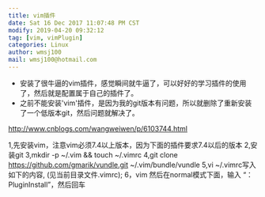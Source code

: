 ```yaml
---
title: vim插件
date: Sat 16 Dec 2017 11:07:48 PM CST
modify: 2019-04-20 09:32:12	
tag: [vim, vimPlugin]
categories: Linux
author: wmsj100
mail: wmsj100@hotmail.com
---
```


- 安装了很牛逼的vim插件，感觉瞬间就牛逼了，可以好好的学习插件的使用了，然后就是配置属于自己的插件了。
- 之前不能安装'vim'插件，是因为我的git版本有问题，所以就删除了重新安装了一个低版本git，然后问题就解决了。

http://www.cnblogs.com/wangweiwen/p/6103744.html

1,先安装vim，注意vim必须7.4以上版本，因为下面的插件要求7.4以后的版本
2,安装git
3,mkdir -p ~/.vim && touch ~/.vimrc
4,git clone https://github.com/gmarik/vundle.git ~/.vim/bundle/vundle
5,vi ~/.vimrc写入如下的内容, (见当前目录文件.vimrc);
6，vim 然后在normal模式下面，输入 “：PluginInstall”，然后回车
##  
